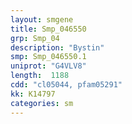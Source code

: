 ```yaml
---
layout: smgene
title: Smp_046550
grp: Smp_04
description: "Bystin"
smp: Smp_046550.1
uniprot: "G4VLV8"
length:  1188
cdd: "cl05044, pfam05291"
kk: K14797
categories: sm
---
```

